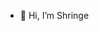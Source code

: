 - 👋 Hi, I’m Shringe

<!---
Shringe/Shringe is a ✨ special ✨ repository because its `README.md` (this file) appears on your GitHub profile.
You can click the Preview link to take a look at your changes.
--->

